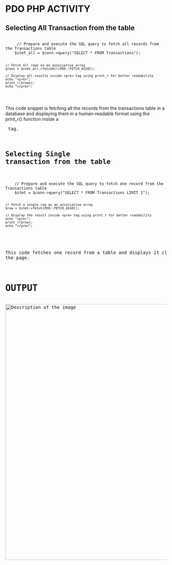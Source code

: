 # PDO PHP ACTIVITY

## Selecting All Transaction from the table


  <code>
     // Prepare and execute the SQL query to fetch all records from the Transactions table
    $stmt_all = $conn->query("SELECT * FROM Transactions");

    // Fetch all rows as an associative array
    $rows = $stmt_all->fetchAll(PDO::FETCH_ASSOC);

    // Display all results inside <pre> tag using print_r for better readability
    echo "<pre>";
    print_r($rows);
    echo "</pre>";
  </code>


This code snippet is fetching all the records from the transactions table in a database and displaying them in a human-readable format using the print_r() function inside a <pre> tag.

## Selecting Single transaction from the table


  <code>
    // Prepare and execute the SQL query to fetch one record from the Transactions table
    $stmt = $conn->query("SELECT * FROM Transactions LIMIT 1");

    // Fetch a single row as an associative array
    $row = $stmt->fetch(PDO::FETCH_ASSOC);

    // Display the result inside <pre> tag using print_r for better readability
    echo "<pre>";
    print_r($row);
    echo "</pre>";
  </code>


This code fetches one record from a table and displays it clearly on the page.

# OUTPUT

<img src="https://github.com/user-attachments/assets/4a488c11-a159-41c6-ac87-cfecde20d59e" alt="Description of the image" width="800" />
